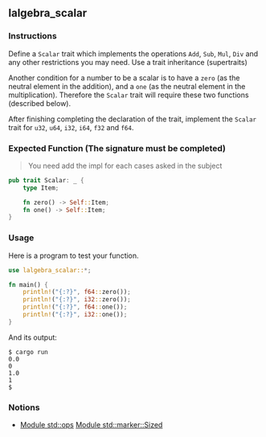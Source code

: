 ## lalgebra_scalar

### Instructions

Define a `Scalar` trait which implements the operations `Add`, `Sub`, `Mul`, `Div` and any other restrictions you may need. Use a trait inheritance (supertraits)

Another condition for a number to be a scalar is to have a `zero` (as the neutral element in the addition), and a `one` (as the neutral element in the multiplication). Therefore the `Scalar` trait will require these two functions (described below).

After finishing completing the declaration of the trait, implement the `Scalar` trait for `u32`, `u64`, `i32`, `i64`, `f32` and `f64`.

### Expected Function (The signature must be completed)

> You need add the impl for each cases asked in the subject

```rust
pub trait Scalar: _ {
	type Item;

	fn zero() -> Self::Item;
	fn one() -> Self::Item;
}
```

### Usage

Here is a program to test your function.

```rust
use lalgebra_scalar::*;

fn main() {
	println!("{:?}", f64::zero());
	println!("{:?}", i32::zero());
	println!("{:?}", f64::one());
	println!("{:?}", i32::one());
}
```

And its output:

```console
$ cargo run
0.0
0
1.0
1
$
```

### Notions

- [Module std::ops](https://doc.rust-lang.org/std/ops/index.html)
  [Module std::marker::Sized](https://doc.rust-lang.org/std/marker/trait.Sized.html)
